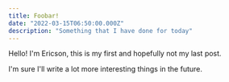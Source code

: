 ```yaml
---
title: Foobar!
date: "2022-03-15T06:50:00.000Z"
description: "Something that I have done for today"
---
```


Hello! I'm Ericson, this is my first and hopefully not my last post. 

I'm sure I'll write a lot more interesting things in the future.